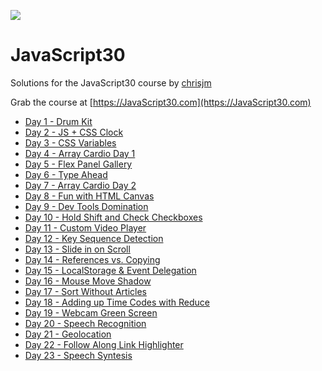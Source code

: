 ![](https://javascript30.com/images/JS3-social-share.png)

# JavaScript30

Solutions for the JavaScript30 course by [chrisjm](http://github.com/chrisjm)

Grab the course at [https://JavaScript30.com](https://JavaScript30.com)

* [Day 1 - Drum Kit](01/index.html)
* [Day 2 - JS + CSS Clock](02/index.html)
* [Day 3 - CSS Variables](03/index.html)
* [Day 4 - Array Cardio Day 1](04/index.html)
* [Day 5 - Flex Panel Gallery](05/index.html)
* [Day 6 - Type Ahead](06/index.html)
* [Day 7 - Array Cardio Day 2](07/index.html)
* [Day 8 - Fun with HTML Canvas](08/index.html)
* [Day 9 - Dev Tools Domination](09/index.html)
* [Day 10 - Hold Shift and Check Checkboxes](10/index.html)
* [Day 11 - Custom Video Player](11/index.html)
* [Day 12 - Key Sequence Detection](12/index.html)
* [Day 13 - Slide in on Scroll](13/index.html)
* [Day 14 - References vs. Copying](14/index.html)
* [Day 15 - LocalStorage & Event Delegation](15/index.html)
* [Day 16 - Mouse Move Shadow](16/index.html)
* [Day 17 - Sort Without Articles](17/index.html)
* [Day 18 - Adding up Time Codes with Reduce](18/index.html)
* [Day 19 - Webcam Green Screen](19/index.html)
* [Day 20 - Speech Recognition](20/index.html)
* [Day 21 - Geolocation](21/index.html)
* [Day 22 - Follow Along Link Highlighter](22/index.html)
* [Day 23 - Speech Syntesis](23/index.html)
